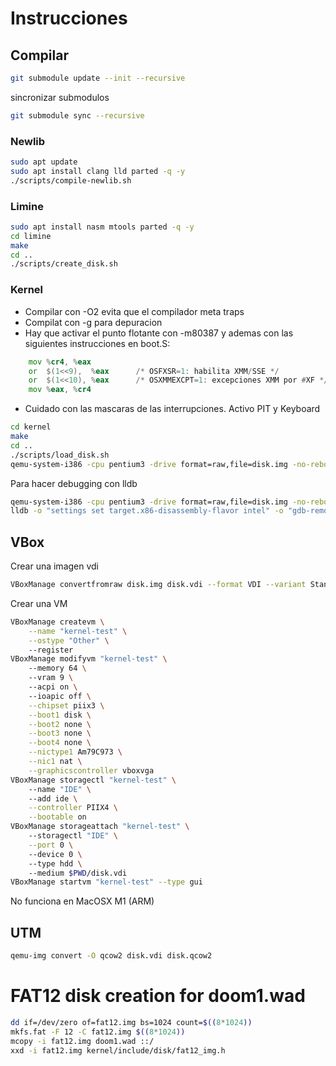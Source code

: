 # Instrucciones

## Compilar

```bash
git submodule update --init --recursive
```
sincronizar submodulos
```bash
git submodule sync --recursive
```

### Newlib
```bash
sudo apt update
sudo apt install clang lld parted -q -y
./scripts/compile-newlib.sh
```

### Limine
```bash
sudo apt install nasm mtools parted -q -y
cd limine
make
cd ..
./scripts/create_disk.sh
```

### Kernel
- Compilar con -O2 evita que el compilador meta traps
- Compilat con -g para depuracion
- Hay que activar el punto flotante con -m80387 y ademas con las siguientes instrucciones en boot.S:
```asm
    mov %cr4, %eax
    or  $(1<<9),  %eax      /* OSFXSR=1: habilita XMM/SSE */
    or  $(1<<10), %eax      /* OSXMMEXCPT=1: excepciones XMM por #XF */
    mov %eax, %cr4
```
- Cuidado con las mascaras de las interrupciones. Activo PIT y Keyboard

```bash
cd kernel
make
cd ..
./scripts/load_disk.sh
qemu-system-i386 -cpu pentium3 -drive format=raw,file=disk.img -no-reboot -no-shutdown
```
Para hacer debugging con lldb
```bash
qemu-system-i386 -cpu pentium3 -drive format=raw,file=disk.img -no-reboot -no-shutdown -S -gdb tcp::1234,ipv4 -d int,guest_errors
lldb -o "settings set target.x86-disassembly-flavor intel" -o "gdb-remote 127.0.0.1:1234" --arch i386 -- kernel/kernel.elf
```

## VBox
Crear una imagen vdi
```bash
VBoxManage convertfromraw disk.img disk.vdi --format VDI --variant Standard
```

Crear una VM
```bash
VBoxManage createvm \
    --name "kernel-test" \
    --ostype "Other" \  
    --register
VBoxManage modifyvm "kernel-test" \     
    --memory 64 \       
    --vram 9 \ 
    --acpi on \         
    --ioapic off \
    --chipset piix3 \
    --boot1 disk \
    --boot2 none \
    --boot3 none \
    --boot4 none \
    --nictype1 Am79C973 \
    --nic1 nat \
    --graphicscontroller vboxvga
VBoxManage storagectl "kernel-test" \                 
    --name "IDE" \      
    --add ide \
    --controller PIIX4 \
    --bootable on
VBoxManage storageattach "kernel-test" \              
    --storagectl "IDE" \
    --port 0 \ 
    --device 0 \        
    --type hdd \ 
    --medium $PWD/disk.vdi
VBoxManage startvm "kernel-test" --type gui
```

No funciona en MacOSX M1 (ARM)

## UTM

```bash
qemu-img convert -O qcow2 disk.vdi disk.qcow2
```

# FAT12 disk creation for doom1.wad

```bash
dd if=/dev/zero of=fat12.img bs=1024 count=$((8*1024))
mkfs.fat -F 12 -C fat12.img $((8*1024))
mcopy -i fat12.img doom1.wad ::/
xxd -i fat12.img kernel/include/disk/fat12_img.h
```